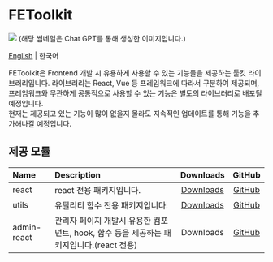 # FEToolkit

![](https://fejumvuajiwc28287693.gcdn.ntruss.com/fetoolkit/fetoolkit_thumbnail.png)
(해당 썸네일은 Chat GPT를 통해 생성한 이미지입니다.)

[English](./README.md) | 한국어

FEToolkit은 Frontend 개발 시 유용하게 사용할 수 있는 기능들을 제공하는 툴킷 라이브러리입니다. 라이브러리는 React, Vue 등 프레임워크에 따라서 구분하여 제공되며, 프레임워크와 무관하게 공통적으로 사용할 수 있는 기능은 별도의 라이브러리로 배포될 예정입니다.  
현재는 제공되고 있는 기능이 많이 없을지 몰라도 지속적인 업데이트를 통해 기능을 추가해나갈 예정입니다.

## 제공 모듈

| Name        | Description                                                                              |                          Downloads                          |              GitHub               |
| :---------- | :--------------------------------------------------------------------------------------- | :---------------------------------------------------------: | :-------------------------------: |
| react       | react 전용 패키지입니다.                                                                 | [Downloads](https://www.npmjs.com/package/@fetoolkit/react) |    [GitHub](./packages/react/)    |
| utils       | 유틸리티 함수 전용 패키지입니다.                                                         | [Downloads](https://www.npmjs.com/package/@fetoolkit/utils) |    [GitHub](./packages/utils/)    |
| admin-react | 관리자 페이지 개발시 유용한 컴포넌트, hook, 함수 등을 제공하는 패키지입니다.(react 전용) |                          Downloads                          | [GitHub](./packages/admin-react/) |
